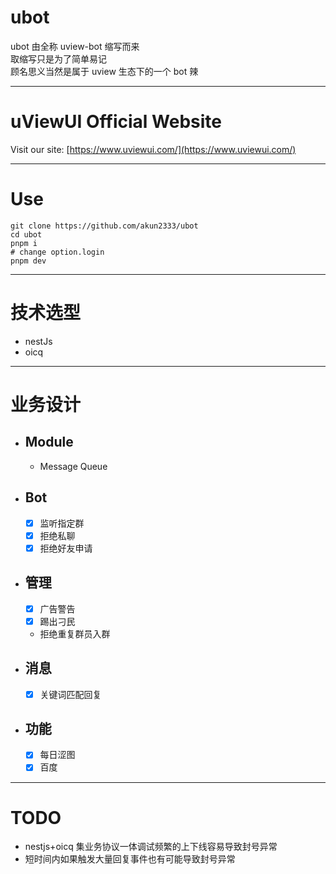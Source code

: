 # ubot

ubot 由全称 uview-bot 缩写而来  
取缩写只是为了简单易记  
顾名思义当然是属于 uview 生态下的一个 bot 辣

---

# uViewUI Official Website

Visit our site: [https://www.uviewui.com/](https://www.uviewui.com/)

---

# Use

```shell
git clone https://github.com/akun2333/ubot
cd ubot
pnpm i
# change option.login
pnpm dev
```

---

# 技术选型

- nestJs
- oicq

---

# 业务设计

- ## Module

  - Message Queue

- ## Bot

  - [x] 监听指定群
  - [x] 拒绝私聊
  - [x] 拒绝好友申请

- ## 管理

  - [x] 广告警告
  - [x] 踢出刁民
  - 拒绝重复群员入群

- ## 消息

  - [x] 关键词匹配回复

- ## 功能
  - [x] 每日涩图
  - [x] 百度

---

# TODO

- nestjs+oicq 集业务协议一体调试频繁的上下线容易导致封号异常
- 短时间内如果触发大量回复事件也有可能导致封号异常
